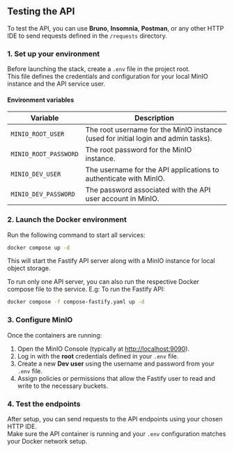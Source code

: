 ## Testing the API

To test the API, you can use **Bruno**, **Insomnia**, **Postman**, or any other HTTP IDE to send requests defined in the `/requests` directory.

### 1. Set up your environment

Before launching the stack, create a `.env` file in the project root.  
This file defines the credentials and configuration for your local MinIO instance and the API service user.

#### Environment variables

| Variable              | Description                                                                        |
| --------------------- | ---------------------------------------------------------------------------------- |
| `MINIO_ROOT_USER`     | The root username for the MinIO instance (used for initial login and admin tasks). |
| `MINIO_ROOT_PASSWORD` | The root password for the MinIO instance.                                          |
| `MINIO_DEV_USER`      | The username for the API applications to authenticate with MinIO.                  |
| `MINIO_DEV_PASSWORD`  | The password associated with the API user account in MinIO.                        |

### 2. Launch the Docker environment

Run the following command to start all services:

```bash
docker compose up -d
```

This will start the Fastify API server along with a MinIO instance for local object storage.

To run only one API server, you can also run the respective Docker compose file to the service.
E.g: To run the Fastify API:

```bash
docker compose -f compose-fastify.yaml up -d
```

### 3. Configure MinIO

Once the containers are running:

1. Open the MinIO Console (typically at [http://localhost:9090](http://localhost:9090)).
2. Log in with the **root** credentials defined in your `.env` file.
3. Create a new **Dev user** using the username and password from your `.env` file.
4. Assign policies or permissions that allow the Fastify user to read and write to the necessary buckets.

### 4. Test the endpoints

After setup, you can send requests to the API endpoints using your chosen HTTP IDE.  
Make sure the API container is running and your `.env` configuration matches your Docker network setup.
